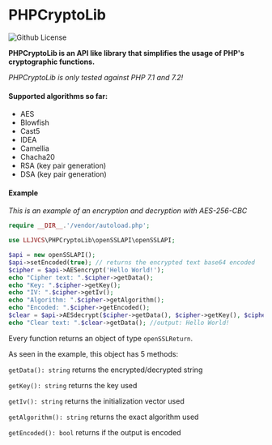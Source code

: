 # PHPCryptoLib

![Github License](https://img.shields.io/badge/License-MIT-green.svg)

**PHPCryptoLib is an API like library that simplifies the usage of PHP's cryptographic functions.**

*PHPCryptoLib is only tested against PHP 7.1 and 7.2!*

#### Supported algorithms so far:

- AES
- Blowfish
- Cast5
- IDEA
- Camellia
- Chacha20
- RSA (key pair generation)
- DSA (key pair generation)

#### Example

*This is an example of an encryption and decryption with AES-256-CBC*

```php
require __DIR__.'/vendor/autoload.php';

use LLJVCS\PHPCryptoLib\openSSLAPI\openSSLAPI;

$api = new openSSLAPI();
$api->setEncoded(true); // returns the encrypted text base64 encoded
$cipher = $api->AESencrypt('Hello World!');
echo "Cipher text: ".$cipher->getData();
echo "Key: ".$cipher->getKey();
echo "IV: ".$cipher->getIv();
echo "Algorithm: ".$cipher->getAlgorithm();
echo "Encoded: ".$cipher->getEncoded();
$clear = $api->AESdecrypt($cipher->getData(), $cipher->getKey(), $cipher->getIv(), $cipher->getAlgorithm(), $cipher->getEncoded());
echo "Clear text: ".$clear->getData(); //output: Hello World!
```

Every function returns an object of type `openSSLReturn`.

As seen in the example, this object has 5 methods:

`getData(): string` returns the encrypted/decrypted string

`getKey(): string` returns the key used

`getIv(): string` returns the initialization vector used

`getAlgorithm(): string` returns the exact algorithm used

`getEncoded(): bool` returns if the output is encoded

